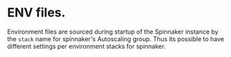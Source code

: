 # ENV files.
Environment files are sourced during startup of the Spinnaker instance by the `stack` name for spinnaker's Autoscaling group. 
Thus its possible to have different settings per environment stacks for spinnaker.
